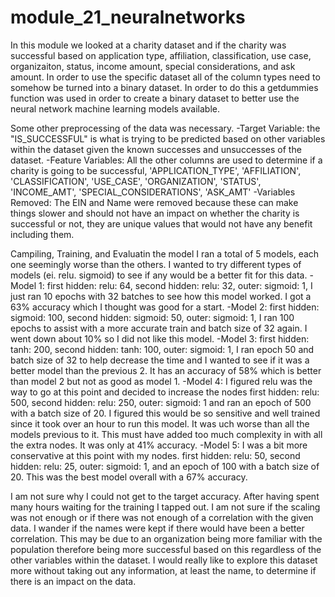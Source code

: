 # module_21_neuralnetworks

In this module we looked at a charity dataset and if the charity was successful based on application type, affiliation, classification, use case, organizaiton, status, income amount, special considerations, and ask amount. In order to use the specific dataset all of the column types need to somehow be turned into a binary dataset. In order to do this a getdummies function was used in order to create a binary dataset to better use the neural network machine learning models available. 

Some other preprocessing of the data was necessary.
-Target Variable: the "IS_SUCCESSFUL" is what is trying to be predicted based on other variables within the dataset given the known successes and unsuccesses of the dataset. 
-Feature Variables: All the other columns are used to determine if a charity is going to be successful, 'APPLICATION_TYPE', 'AFFILIATION', 'CLASSIFICATION', 'USE_CASE', 'ORGANIZATION', 'STATUS', 'INCOME_AMT', 'SPECIAL_CONSIDERATIONS', 'ASK_AMT'
-Variables Removed: The EIN and Name were removed because these can make things slower and should not have an impact on whether the charity is successful or not, they are unique values that would not have any benefit including them.

Campiling, Training, and Evaluatin the model
I ran a total of 5 models, each one seemingly worse than the others. I wanted to try different types of models (ei. relu. sigmoid) to see if any would be a better fit for this data. 
-Model 1: first hidden: relu: 64, second hidden: relu: 32, outer: sigmoid: 1, I just ran 10 epochs with 32 batches to see how this model worked. I got a 63% accuracy which I thought was good for a start.
-Model 2: first hidden: sigmoid: 100, second hidden: sigmoid: 50, outer: sigmoid: 1, I ran 100 epochs to assist with a more accurate train and batch size of 32 again. I went down about 10% so I did not like this model.
-Model 3: first hidden: tanh: 200, second hidden: tanh: 100, outer: sigmoid: 1, I ran epoch 50 and batch size of 32 to help decrease the time and I wanted to see if it was a better model than the previous 2. It has an accuracy of 58% which is better than model 2 but not as good as model 1. 
-Model 4: I figured relu was the way to go at this point and decided to increase the nodes first hidden: relu: 500, second hidden: relu: 250, outer: sigmoid: 1 and ran an epoch of 500 with a batch size of 20. I figured this would be so sensitive and well trained since it took over an hour to run this model. It was uch worse than all the models previous to it. This must have added too much complexity in with all the extra nodes. It was only at 41% accuracy. 
-Model 5: I was a bit more conservative at this point with my nodes. first hidden: relu: 50, second hidden: relu: 25, outer: sigmoid: 1, and an epoch of 100 with a batch size of 20. This was the best model overall with a 67% accuracy. 

I am not sure why I could not get to the target accuracy. After having spent many hours waiting for the training I tapped out. I am not sure if the scaling was not enough or if there was not enough of a correlation with the given data. I wander if the names were kept if there would have been a better correlation. This may be due to an organization being more familiar with the population therefore being more successful based on this regardless of the other variables within the dataset. I would really like to explore this dataset more without taking out any information, at least the name, to determine if there is an impact on the data. 
